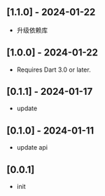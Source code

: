 ## [1.1.0] - 2024-01-22

* 升级依赖库

## [1.0.0] - 2024-01-22

* Requires Dart 3.0 or later.

## [0.1.1] - 2024-01-17

* update

## [0.1.0] - 2024-01-11

* update api

## [0.0.1]

* init
